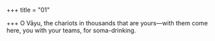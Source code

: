+++
title = "01"

+++
O Vāyu, the chariots in thousands that are yours—with them come here, you with your teams, for soma-drinking.  